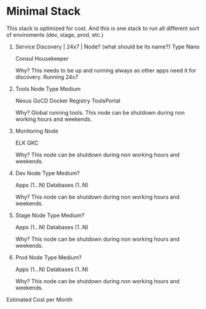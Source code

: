 # Minimal Stack

This stack is optimized for cost. And this is one stack to run all different sort of enviroments (dev, stage, prod, etc.)

1. Service Discovery | 24x7 |  Node? (what should be its name?)
   Type Nano
   
   Consul
   Housekeeper

   Why?
   This needs to be up and running always as other apps need it for discovery. Running 24x7

2. Tools Node
   Type Medium
   
   Nexus
   GoCD
   Docker Registry
   ToolsPortal

   Why?
   Global running tools.
   This node can be shutdown during non working hours and weekends.

3. Monitoring Node


   ELK
   GKC

   Why?
   This node can be shutdown during non working hours and weekends.   

4. Dev Node
   Type Medium?

   Apps (1...N)
   Databases (1..N)

   Why?
   This node can be shutdown during non working hours and weekends.

5. Stage Node
   Type Medium?

   Apps (1...N)
   Databases (1..N)

   Why?
   This node can be shutdown during non working hours and weekends.   

6. Prod Node
   Type Medium?

   Apps (1...N)
   Databases (1..N)

   Why?
   This node can be shutdown during non working hours and weekends.


Estimated Cost per Month
